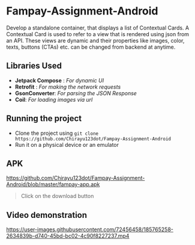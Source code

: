 # Fampay-Assignment-Android
Develop a standalone container, that displays a list of Contextual Cards. A Contextual Card is used to refer to a view that is rendered using json from an API. These views are dynamic and their properties like images, color, texts, buttons (CTAs) etc. can be changed from backend at anytime.

## Libraries Used
- __Jetpack Compose__ : _For dynamic UI_
- __Retrofit__ : _For making the network requests_
- __GsonConverter__: _For parsing the JSON Response_
- __Coil__: _For loading images via url_

## Running the project
- Clone the project using `git clone https://github.com/Chirayu123dot/Fampay-Assignment-Android`
- Run it on a physical device or an emulator

## APK
https://github.com/Chirayu123dot/Fampay-Assignment-Android/blob/master/fampay-app.apk
> Click on the download button

## Video demonstration
https://user-images.githubusercontent.com/72456458/185765258-2634839b-d740-45bd-bc02-4c90f8227237.mp4

